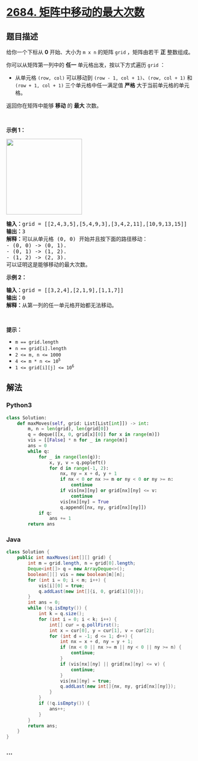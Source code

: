 # [2684. 矩阵中移动的最大次数](https://leetcode-cn.com/problems/maximum-number-of-moves-in-a-grid)



## 题目描述

<!-- 这里写题目描述 -->

<p>给你一个下标从 <strong>0</strong> 开始、大小为 <code>m x n</code> 的矩阵 <code>grid</code> ，矩阵由若干 <strong>正</strong> 整数组成。</p>

<p>你可以从矩阵第一列中的 <strong>任一</strong> 单元格出发，按以下方式遍历&nbsp;<code>grid</code> ：</p>

<ul>
	<li>从单元格 <code>(row, col)</code> 可以移动到&nbsp;<code>(row - 1, col + 1)</code>、<code>(row, col + 1)</code> 和 <code>(row + 1, col + 1)</code> 三个单元格中任一满足值 <strong>严格</strong> 大于当前单元格的单元格。</li>
</ul>

<p>返回你在矩阵中能够 <strong>移动</strong> 的 <strong>最大</strong> 次数。</p>

<p>&nbsp;</p>

<p><strong>示例 1：</strong></p>
<img alt="" src="https://assets.leetcode.com/uploads/2023/04/11/yetgriddrawio-10.png" style="width: 201px; height: 201px;">
<pre><strong>输入：</strong>grid = [[2,4,3,5],[5,4,9,3],[3,4,2,11],[10,9,13,15]]
<strong>输出：</strong>3
<strong>解释：</strong>可以从单元格 (0, 0) 开始并且按下面的路径移动：
- (0, 0) -&gt; (0, 1).
- (0, 1) -&gt; (1, 2).
- (1, 2) -&gt; (2, 3).
可以证明这是能够移动的最大次数。</pre>

<p><strong>示例 2：</strong></p>

<pre><img alt="" src="https://assets.leetcode.com/uploads/2023/04/12/yetgrid4drawio.png">
<strong>输入：</strong>grid = [[3,2,4],[2,1,9],[1,1,7]]
<strong>输出：</strong>0
<strong>解释：</strong>从第一列的任一单元格开始都无法移动。
</pre>

<p>&nbsp;</p>

<p><strong>提示：</strong></p>

<ul>
	<li><code>m == grid.length</code></li>
	<li><code>n == grid[i].length</code></li>
	<li><code>2 &lt;= m, n &lt;= 1000</code></li>
	<li><code>4 &lt;= m * n &lt;= 10<sup>5</sup></code></li>
	<li><code>1 &lt;= grid[i][j] &lt;= 10<sup>6</sup></code></li>
</ul>


## 解法

<!-- 这里可写通用的实现逻辑 -->

<!-- tabs:start -->

### **Python3**

<!-- 这里可写当前语言的特殊实现逻辑 -->

```python
class Solution:
    def maxMoves(self, grid: List[List[int]]) -> int:
        m, n = len(grid), len(grid[0])
        q = deque([[x, 0, grid[x][0]] for x in range(m)])
        vis = [[False] * n for _ in range(m)]
        ans = 0
        while q:
            for _ in range(len(q)):
                x, y, v = q.popleft()
                for d in range(-1, 2):
                    nx, ny = x + d, y + 1
                    if nx < 0 or nx >= m or ny < 0 or ny >= n:
                        continue
                    if vis[nx][ny] or grid[nx][ny] <= v:
                        continue
                    vis[nx][ny] = True
                    q.append([nx, ny, grid[nx][ny]])
            if q:
                ans += 1
        return ans
```

### **Java**

<!-- 这里可写当前语言的特殊实现逻辑 -->

```java
class Solution {
    public int maxMoves(int[][] grid) {
        int m = grid.length, n = grid[0].length;
        Deque<int[]> q = new ArrayDeque<>();
        boolean[][] vis = new boolean[m][n];
        for (int i = 0; i < m; i++) {
            vis[i][0] = true;
            q.addLast(new int[]{i, 0, grid[i][0]});
        }
        int ans = 0;
        while (!q.isEmpty()) {
            int k = q.size();
            for (int i = 0; i < k; i++) {
                int[] cur = q.pollFirst();
                int x = cur[0], y = cur[1], v = cur[2];
                for (int d = -1; d <= 1; d++) {
                    int nx = x + d, ny = y + 1;
                    if (nx < 0 || nx >= m || ny < 0 || ny >= n) {
                        continue;
                    }
                    if (vis[nx][ny] || grid[nx][ny] <= v) {
                        continue;
                    }
                    vis[nx][ny] = true;
                    q.addLast(new int[]{nx, ny, grid[nx][ny]});
                }
            }
            if (!q.isEmpty()) {
                ans++;
            }
        }
        return ans;
    }
}
```

### **...**

```

```

<!-- tabs:end -->
